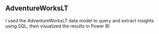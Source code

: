 ## AdventureWorksLT

I used the AdventureWorksLT data model to query and extract insights using SQL, then visualized the results in Power BI
